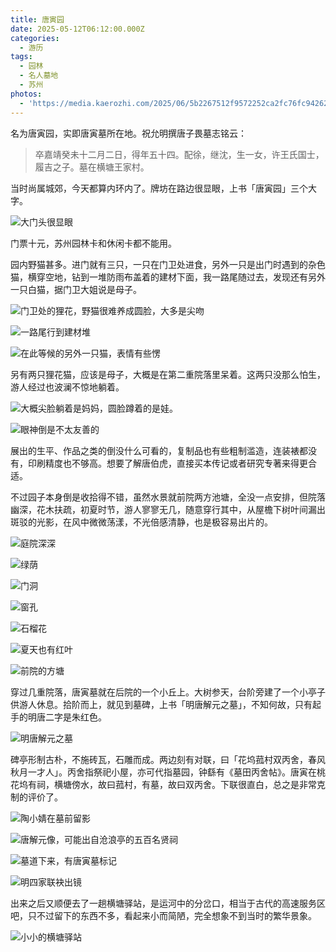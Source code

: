 ```yaml
---
title: 唐寅园
date: 2025-05-12T06:12:00.000Z
categories:
  - 游历
tags:
  - 园林
  - 名人墓地
  - 苏州
photos:
  - 'https://media.kaerozhi.com/2025/06/5b2267512f9572252ca2fc76fc942624.webp'
---
```

名为唐寅园，实即唐寅墓所在地。祝允明撰唐子畏墓志铭云：

> 卒嘉靖癸未十二月二日，得年五十四。配徐，继沈，生一女，许王氏国士，履吉之子。墓在横塘王家村。

当时尚属城郊，今天都算内环内了。牌坊在路边很显眼，上书「唐寅园」三个大字。

![大门头很显眼](https://media.kaerozhi.com/2025/06/b96e9b84b81b3224a9611be78109ab1c.webp)

门票十元，苏州园林卡和休闲卡都不能用。

园内野猫甚多。进门就有三只，一只在门卫处进食，另外一只是出门时遇到的杂色猫，横穿空地，钻到一堆防雨布盖着的建材下面，我一路尾随过去，发现还有另外一只白猫，据门卫大姐说是母子。

![门卫处的狸花，野猫很难养成圆脸，大多是尖吻](https://media.kaerozhi.com/2025/06/74ab3e42c46f5225155ea6e264a2afcb.webp)

![一路尾行到建材堆](https://media.kaerozhi.com/2025/06/7518cebb805dac0164519149544be408.webp)

![在此等候的另外一只猫，表情有些愣](https://media.kaerozhi.com/2025/06/e0a42c2145f9e0a43f07ab021d4af957.webp)

另有两只狸花猫，应该是母子，大概是在第二重院落里呆着。这两只没那么怕生，游人经过也波澜不惊地躺着。

![大概尖脸躺着是妈妈，圆脸蹲着的是娃。](https://media.kaerozhi.com/2025/06/7236010a988bcab60610b2a96872c1eb.webp)

![眼神倒是不太友善的](https://media.kaerozhi.com/2025/06/b9143584fd7fc0bf4ed26624e69664c0.webp)

展出的生平、作品之类的倒没什么可看的，复制品也有些粗制滥造，连装裱都没有，印刷精度也不够高。想要了解唐伯虎，直接买本传记或者研究专著来得更合适。

不过园子本身倒是收拾得不错，虽然水景就前院两方池塘，全没一点安排，但院落幽深，花木扶疏，初夏时节，游人寥寥无几，随意穿行其中，从屋檐下树叶间漏出斑驳的光影，在风中微微荡漾，不光倍感清静，也是极容易出片的。

![庭院深深](https://media.kaerozhi.com/2025/06/db363c1a524a0d8273feda8c9bff5e37.webp)

![绿荫](https://media.kaerozhi.com/2025/06/534d63b5674c59f25c5caa12a3083e58.webp)

![门洞](https://media.kaerozhi.com/2025/06/d92b5244bd02a55f6810da89db1a3851.webp)

![窗孔](https://media.kaerozhi.com/2025/06/8c968510c0f4c6309760c8544929c5b7.webp)

![石榴花](https://media.kaerozhi.com/2025/06/d9e0ebe58ee4520470f9a789380461b0.webp)

![夏天也有红叶](https://media.kaerozhi.com/2025/06/61546f90c655577b66b0765801ac0027.webp)

![前院的方塘](https://media.kaerozhi.com/2025/06/d21b0d29bc87dbc2c4d9d86e72016d39.webp)

穿过几重院落，唐寅墓就在后院的一个小丘上。大树参天，台阶旁建了一个小亭子供游人休息。拾阶而上，就见到墓碑，上书「明唐解元之墓」，不知何故，只有起手的明唐二字是朱红色。

![明唐解元之墓](https://media.kaerozhi.com/2025/06/3adb5b67452fe42be54a34333ff15ff2.webp)

碑亭形制古朴，不施砖瓦，石雕而成。两边刻有对联，曰「花坞菰村双丙舍，春风秋月一才人」。丙舍指祭祀小屋，亦可代指墓园，钟繇有《墓田丙舍帖》。唐寅在桃花坞有祠，横塘傍水，故曰菰村，有墓，故曰双丙舍。下联很直白，总之是非常克制的评价了。

![陶小婧在墓前留影]([image-20250512154428202.png](https://media.kaerozhi.com/2025/06/35437bd3bbe26f09f2344fb686fa0237.webp))

![唐解元像，可能出自沧浪亭的五百名贤祠](https://media.kaerozhi.com/2025/06/5356eb1d1fe8609e565146cc44bdd657.webp)

![墓道下来，有唐寅墓标记](https://media.kaerozhi.com/2025/06/5b2267512f9572252ca2fc76fc942624.webp)

![明四家联袂出镜](https://media.kaerozhi.com/2025/06/1df7c34781fe0e777db63578afe4c162.webp)

出来之后又顺便去了一趟横塘驿站，是运河中的分岔口，相当于古代的高速服务区吧，只不过留下的东西不多，看起来小而简陋，完全想象不到当时的繁华景象。

![小小的横塘驿站](https://media.kaerozhi.com/2025/06/da8124184ce7b421fb3e21ba2c953410.webp)



